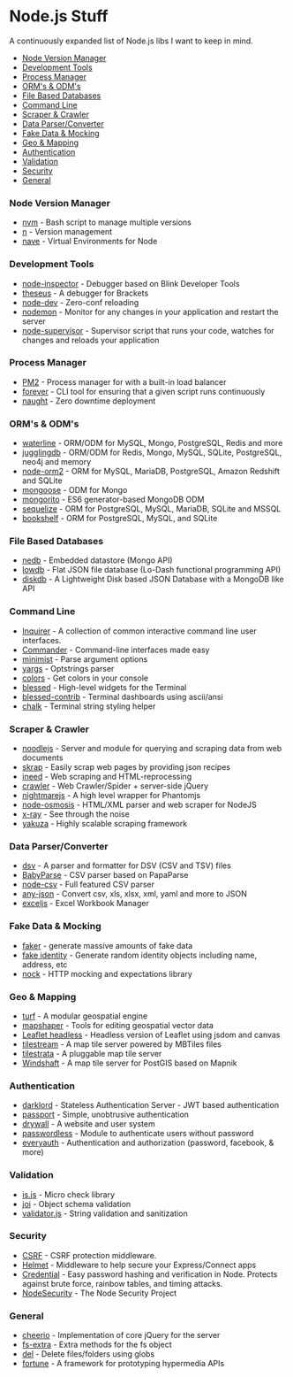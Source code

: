 Node.js Stuff
=============

A continuously expanded list of Node.js libs I want to keep in mind.

* [Node Version Manager](#node-version-manager)
* [Development Tools](#development-tools)
* [Process Manager](#process-manager)
* [ORM's & ODM's](#orms--odms)
* [File Based Databases](#file-based-databases)
* [Command Line](#command-line)
* [Scraper & Crawler](#scraper--crawler)
* [Data Parser/Converter](#data-parserconverter)
* [Fake Data & Mocking](#fake-data--mocking)
* [Geo & Mapping](#geo--mapping)
* [Authentication](#authentication)
* [Validation](#validation)
* [Security](#security)
* [General](#general)

### Node Version Manager
- [nvm](https://github.com/creationix/nvm) - Bash script to manage multiple versions
- [n](https://github.com/tj/n) - Version management
- [nave](https://github.com/isaacs/nave) - Virtual Environments for Node

### Development Tools
- [node-inspector](https://github.com/node-inspector/node-inspector) - Debugger based on Blink Developer Tools
- [theseus](https://github.com/adobe-research/theseus) - A debugger for Brackets
- [node-dev](https://github.com/fgnass/node-dev) - Zero-conf reloading
- [nodemon](https://github.com/remy/nodemon) - Monitor for any changes in your application and restart the server
- [node-supervisor](https://github.com/isaacs/node-supervisor) - Supervisor script that runs your code, watches for changes and reloads your application

### Process Manager
- [PM2](https://github.com/Unitech/pm2) - Process manager for with a built-in load balancer
- [forever](https://github.com/foreverjs/forever) - CLI tool for ensuring that a given script runs continuously
- [naught](https://github.com/andrewrk/naught) - Zero downtime deployment

### ORM's & ODM's
- [waterline](https://github.com/balderdashy/waterline) - ORM/ODM for MySQL, Mongo, PostgreSQL, Redis and more
- [jugglingdb](https://github.com/1602/jugglingdb) - ORM/ODM for Redis, Mongo, MySQL, SQLite, PostgreSQL, neo4j and memory
- [node-orm2](https://github.com/dresende/node-orm2) - ORM for MySQL, MariaDB, PostgreSQL, Amazon Redshift and SQLite
- [mongoose](http://mongoosejs.com/) - ODM for Mongo
- [mongorito](https://github.com/vdemedes/mongorito) - ES6 generator-based MongoDB ODM 
- [sequelize](http://docs.sequelizejs.com/en/latest/) - ORM for PostgreSQL, MySQL, MariaDB, SQLite and MSSQL  
- [bookshelf](http://bookshelfjs.org/) - ORM for PostgreSQL, MySQL, and SQLite

### File Based Databases
- [nedb](https://github.com/louischatriot/nedb) - Embedded datastore (Mongo API)
- [lowdb](https://github.com/typicode/lowdb) - Flat JSON file database (Lo-Dash functional programming API)
- [diskdb](https://github.com/arvindr21/diskDB) - A Lightweight Disk based JSON Database with a MongoDB like API

### Command Line
- [Inquirer](https://github.com/SBoudrias/Inquirer.js) - A collection of common interactive command line user interfaces.
- [Commander](https://github.com/visionmedia/commander.js) - Command-line interfaces made easy
- [minimist](https://github.com/substack/minimist) - Parse argument options
- [yargs](https://github.com/bcoe/yargs) - Optstrings parser
- [colors](https://github.com/marak/colors.js/) - Get colors in your console
- [blessed](https://github.com/chjj/blessed) - High-level widgets for the Terminal
- [blessed-contrib](https://github.com/yaronn/blessed-contrib) - Terminal dashboards using ascii/ansi
- [chalk](https://github.com/sindresorhus/chalk) - Terminal string styling helper

### Scraper & Crawler
- [noodlejs](http://noodlejs.com/) - Server and module for querying and scraping data from web documents
- [skrap](https://github.com/nickdima/skrap) - Easily scrap web pages by providing json recipes
- [ineed](https://github.com/inikulin/ineed) - Web scraping and HTML-reprocessing
- [crawler](https://github.com/sylvinus/node-crawler) - Web Crawler/Spider + server-side jQuery
- [nightmarejs](http://www.nightmarejs.org/) - A high level wrapper for Phantomjs
- [node-osmosis](https://github.com/rc0x03/node-osmosis) - HTML/XML parser and web scraper for NodeJS
- [x-ray](https://github.com/lapwinglabs/x-ray) - See through the <html> noise
- [yakuza](https://github.com/Narzerus/yakuza) - Highly scalable scraping framework

### Data Parser/Converter
- [dsv](https://github.com/mbostock/dsv) - A parser and formatter for DSV (CSV and TSV) files
- [BabyParse](https://github.com/Rich-Harris/BabyParse) - CSV parser based on PapaParse 
- [node-csv](https://github.com/wdavidw/node-csv) - Full featured CSV parser
- [any-json](https://github.com/laktak/any-json) - Convert csv, xls, xlsx, xml, yaml and more to JSON
- [exceljs](https://github.com/guyonroche/exceljs) - Excel Workbook Manager

### Fake Data & Mocking
- [faker](https://github.com/marak/Faker.js/) - generate massive amounts of fake data
- [fake identity](https://github.com/travishorn/fake-identity) - Generate random identity objects including name, address, etc
- [nock](https://github.com/pgte/nock) - HTTP mocking and expectations library

### Geo & Mapping
- [turf](https://github.com/Turfjs/turf) - A modular geospatial engine
- [mapshaper](https://github.com/mbloch/mapshaper) - Tools for editing geospatial vector data
- [Leaflet headless](https://github.com/jieter/leaflet-headless) - Headless version of Leaflet using jsdom and canvas
- [tilestream](https://github.com/mapbox/tilestream) - A map tile server powered by MBTiles files
- [tilestrata](https://github.com/naturalatlas/tilestrata) - A pluggable map tile server
- [Windshaft](https://github.com/CartoDB/Windshaft) - A map tile server for PostGIS based on Mapnik

### Authentication
- [darklord](https://github.com/GrumpyWizards/DarkLord) - Stateless Authentication Server - JWT based authentication
- [passport](https://github.com/jaredhanson/passport) - Simple, unobtrusive authentication
- [drywall](https://github.com/jedireza/drywall/) - A website and user system
- [passwordless](https://github.com/florianheinemann/passwordless) - Module to authenticate users without password
- [everyauth](https://github.com/bnoguchi/everyauth) - Authentication and authorization (password, facebook, & more)

### Validation
- [is.js](https://github.com/arasatasaygin/is.js) - Micro check library
- [joi](https://github.com/hapijs/joi) - Object schema validation
- [validator.js](https://github.com/chriso/validator.js) - String validation and sanitization

### Security

- [CSRF](http://www.senchalabs.org/connect/csrf.html) - CSRF protection middleware.
- [Helmet](https://github.com/helmetjs/helmet) - Middleware to help secure your Express/Connect apps
- [Credential](https://github.com/ericelliott/credential) - Easy password hashing and verification in Node. Protects against brute force, rainbow tables, and timing attacks.
- [NodeSecurity](https://github.com/nodesecurity) - The Node Security Project

### General
- [cheerio](https://github.com/cheeriojs/cheerio) - Implementation of core jQuery for the server
- [fs-extra](https://github.com/jprichardson/node-fs-extra) - Extra methods for the fs object
- [del](https://github.com/sindresorhus/del) - Delete files/folders using globs
- [fortune](http://fortunejs.com) - A framework for prototyping hypermedia APIs
